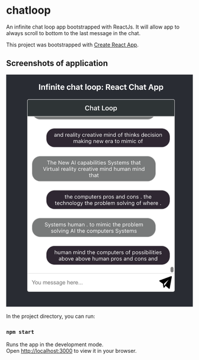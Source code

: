 # chatloop
An infinite chat loop app bootstrapped with ReactJs. It will allow app to always scroll to bottom to the last message in the chat.

This project was bootstrapped with [Create React App](https://github.com/facebook/create-react-app).


## Screenshots of application

![infinte chat loop](https://github.com/mohitagGit/chatloop/blob/main/src/screenshot.png)

In the project directory, you can run:

### `npm start`

Runs the app in the development mode.\
Open [http://localhost:3000](http://localhost:3000) to view it in your browser.
